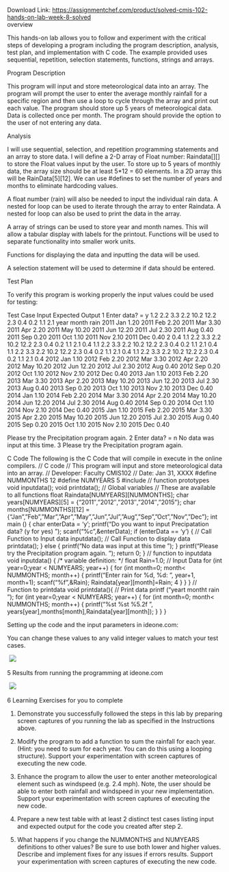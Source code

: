 Download Link: https://assignmentchef.com/product/solved-cmis-102-hands-on-lab-week-8-solved
<br>
overview

This hands-on lab allows you to follow and experiment with the critical steps of developing a program including the program description, analysis, test plan, and implementation with C code. The example provided uses sequential, repetition, selection statements, functions, strings and arrays.

Program Description

This program will input and store meteorological data into an array. The program will prompt the user to enter the average monthly rainfall for a specific region and then use a loop to cycle through the array and print out each value. The program should store up 5 years of meteorological data. Data is collected once per month. The program should provide the option to the user of not entering any data.

Analysis

I will use sequential, selection, and repetition programming statements and an array to store data. I will define a 2-D array of Float number: Raindata[][] to store the Float values input by the user. To store up to 5 years of monthly data, the array size should be at least 5*12 = 60 elements. In a 2D array this will be RainData[5][12]. We can use #defines to set the number of years and months to eliminate hardcoding values.

A float number (rain) will also be needed to input the individual rain data. A nested for loop can be used to iterate through the array to enter Raindata. A nested for loop can also be used to print the data in the array.

A array of strings can be used to store year and month names. This will allow a tabular display with labels for the printout. Functions will be used to separate functionality into smaller work units.

Functions for displaying the data and inputting the data will be used.

A selection statement will be used to determine if data should be entered.

Test Plan

To verify this program is working properly the input values could be used for testing:

Test Case Input Expected Output 1 Enter data? = y 1.2 2.2 3.3 2.2 10.2 12.2 2.3 0.4 0.2 1.1 2.1 year month rain 2011 Jan 1.20 2011 Feb 2.20 2011 Mar 3.30 2011 Apr 2.20 2011 May 10.20 2011 Jun 12.20 2011 Jul 2.30 2011 Aug 0.40 2011 Sep 0.20 2011 Oct 1.10 2011 Nov 2.10 2011 Dec 0.40 2 0.4 1.1 2.2 3.3 2.2 10.2 12.2 2.3 0.4 0.2 1.1 2.1 0.4 1.1 2.2 3.3 2.2 10.2 12.2 2.3 0.4 0.2 1.1 2.1 0.4 1.1 2.2 3.3 2.2 10.2 12.2 2.3 0.4 0.2 1.1 2.1 0.4 1.1 2.2 3.3 2.2 10.2 12.2 2.3 0.4 0.2 1.1 2.1 0.4 2012 Jan 1.10 2012 Feb 2.20 2012 Mar 3.30 2012 Apr 2.20 2012 May 10.20 2012 Jun 12.20 2012 Jul 2.30 2012 Aug 0.40 2012 Sep 0.20 2012 Oct 1.10 2012 Nov 2.10 2012 Dec 0.40 2013 Jan 1.10 2013 Feb 2.20 2013 Mar 3.30 2013 Apr 2.20 2013 May 10.20 2013 Jun 12.20 2013 Jul 2.30 2013 Aug 0.40 2013 Sep 0.20 2013 Oct 1.10 2013 Nov 2.10 2013 Dec 0.40 2014 Jan 1.10 2014 Feb 2.20 2014 Mar 3.30 2014 Apr 2.20 2014 May 10.20 2014 Jun 12.20 2014 Jul 2.30 2014 Aug 0.40 2014 Sep 0.20 2014 Oct 1.10 2014 Nov 2.10 2014 Dec 0.40 2015 Jan 1.10 2015 Feb 2.20 2015 Mar 3.30 2015 Apr 2.20 2015 May 10.20 2015 Jun 12.20 2015 Jul 2.30 2015 Aug 0.40 2015 Sep 0.20 2015 Oct 1.10 2015 Nov 2.10 2015 Dec 0.40

Please try the Precipitation program again. 2 Enter data? = n No data was input at this time. 3 Please try the Precipitation program again.

C Code The following is the C Code that will compile in execute in the online compilers. // C code // This program will input and store meteorological data into an array. // Developer: Faculty CMIS102 // Date: Jan 31, XXXX #define NUMMONTHS 12 #define NUMYEARS 5 #include // function prototypes void inputdata(); void printdata(); // Global variables // These are available to all functions float Raindata[NUMYEARS][NUMMONTHS]; char years[NUMYEARS][5] = {“2011″,”2012″,”2013″,”2014″,”2015”}; char months[NUMMONTHS][12] ={“Jan”,”Feb”,”Mar”,”Apr”,”May”,”Jun”,”Jul”,”Aug”,”Sep”,”Oct”,”Nov”,”Dec”}; int main () { char enterData = ‘y’; printf(“Do you want to input Precipatation data? (y for yes)
”); scanf(“%c”,&amp;enterData); if (enterData == ‘y’) { // Call Function to Input data inputdata(); // Call Function to display data printdata(); } else { printf(“No data was input at this time
”); } printf(“Please try the Precipitation program again. 
”); return 0; } // function to inputdata void inputdata() { /* variable definition: */ float Rain=1.0; // Input Data for (int year=0;year &lt; NUMYEARS; year++) { for (int month=0; month&lt; NUMMONTHS; month++) { printf(“Enter rain for %d, %d:
”, year+1, month+1); scanf(“%f”,&amp;Rain); Raindata[year][month]=Rain; 4 } } } // Function to printdata void printdata(){ // Print data printf (“yeart montht rain
”); for (int year=0;year &lt; NUMYEARS; year++) { for (int month=0; month&lt; NUMMONTHS; month++) { printf(“%st %st %5.2f
”, years[year],months[month],Raindata[year][month]); } } }

Setting up the code and the input parameters in ideone.com:

You can change these values to any valid integer values to match your test cases.

<img decoding="async" data-recalc-dims="1" data-src="https://i0.wp.com/www.ankitcodinghub.com/wp-content/uploads/2017/05/186.png?w=980&amp;ssl=1" class="alignnone lazyload" src="data:image/gif;base64,R0lGODlhAQABAAAAACH5BAEKAAEALAAAAAABAAEAAAICTAEAOw==">

 <noscript>

  <img decoding="async" class="alignnone" src="https://i0.wp.com/www.ankitcodinghub.com/wp-content/uploads/2017/05/186.png?w=980&amp;ssl=1" data-recalc-dims="1">

 </noscript>

5 Results from running the programming at ideone.com

<img decoding="async" data-recalc-dims="1" data-src="https://i0.wp.com/www.ankitcodinghub.com/wp-content/uploads/2017/05/453.png?w=980&amp;ssl=1" class="lazyload" src="data:image/gif;base64,R0lGODlhAQABAAAAACH5BAEKAAEALAAAAAABAAEAAAICTAEAOw==">

 <noscript>

  <img decoding="async" src="https://i0.wp.com/www.ankitcodinghub.com/wp-content/uploads/2017/05/453.png?w=980&amp;ssl=1" data-recalc-dims="1">

 </noscript>

6 Learning Exercises for you to complete

1. Demonstrate you successfully followed the steps in this lab by preparing screen captures of you running the lab as specified in the Instructions above.

2. Modify the program to add a function to sum the rainfall for each year. (Hint: you need to sum for each year. You can do this using a looping structure). Support your experimentation with screen captures of executing the new code.

3. Enhance the program to allow the user to enter another meteorological element such as windspeed (e.g. 2.4 mph). Note, the user should be able to enter both rainfall and windspeed in your new implementation. Support your experimentation with screen captures of executing the new code.

4. Prepare a new test table with at least 2 distinct test cases listing input and expected output for the code you created after step 2.

5. What happens if you change the NUMMONTHS and NUMYEARS definitions to other values? Be sure to use both lower and higher values. Describe and implement fixes for any issues if errors results. Support your experimentation with screen captures of executing the new code.


